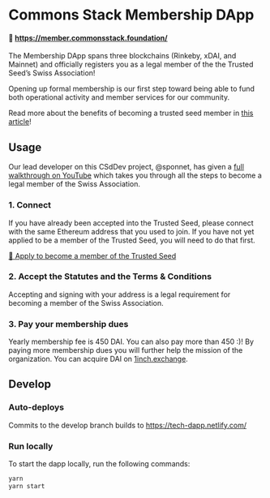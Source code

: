 # Commons Stack Membership DApp

#### 🔗 https://member.commonsstack.foundation/

The Membership DApp spans three blockchains (Rinkeby, xDAI, and Mainnet) and officially registers you as a legal member of the the Trusted Seed’s Swiss Association!

Opening up formal membership is our first step toward being able to fund both operational activity and member services for our community.

Read more about the benefits of becoming a trusted seed member in [this article](https://medium.com/commonsstack/join-the-commons-stacks-trusted-seed-swiss-association-ed51a356cb6c)! 



## Usage

Our lead developer on this CSdDev project, @sponnet, has given a [full walkthrough on YouTube](https://www.youtube.com/watch?v=03HQCF12Qeg) which takes you through all the steps to become a legal member of the Swiss Association.

### 1. Connect

If you have already been accepted into the Trusted Seed, please connect with the same Ethereum address that you used to join. If you have not yet applied to be a member of the Trusted Seed, you will need to do that first.

[🌱 Apply to become a member of the Trusted Seed](https://commonsstack.org/apply)

### 2. Accept the Statutes and the Terms & Conditions

Accepting and signing with your address is a legal requirement for becoming a member of the Swiss Association.

### 3. Pay your membership dues 

Yearly membership fee is 450 DAI. You can also pay more than 450 :)! By paying more membership dues you will further help the mission of the organization. You can acquire DAI on [1inch.exchange](https://1inch.exchange/#/r/0x8110d1D04ac316fdCACe8f24fD60C86b810AB15A).

## Develop

### Auto-deploys

Commits to the develop branch builds to https://tech-dapp.netlify.com/

### Run locally

To start the dapp locally, run the following commands:
```bash
yarn
yarn start
```
